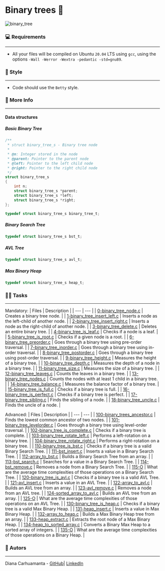 # Binary trees 🌳
![binary_tree](https://user-images.githubusercontent.com/68792144/144195616-f053a345-696a-4c0d-a7bf-6084f2135b71.png)

### 💻 Requirements
***
* All your files will be compiled on Ubuntu `20.04` LTS using `gcc`, using the options `-Wall -Werror -Wextra -pedantic -std=gnu89`.

### 🎨 Style
***
* Code should use the `Betty` style.

### 📝 More Info
***
#### Data structures
##### Basic Binary Tree
```C
/**
 * struct binary_tree_s - Binary tree node
 *
 * @n: Integer stored in the node
 * @parent: Pointer to the parent node
 * @left: Pointer to the left child node
 * @right: Pointer to the right child node
 */
struct binary_tree_s
{
    int n;
    struct binary_tree_s *parent;
    struct binary_tree_s *left;
    struct binary_tree_s *right;
};

typedef struct binary_tree_s binary_tree_t;
```
##### Binary Search Tree
```C
typedef struct binary_tree_s bst_t;
```
##### AVL Tree
```C
typedef struct binary_tree_s avl_t;
```
##### Max Binary Heap
```C
typedef struct binary_tree_s heap_t;
```
### 🐱‍💻 Tasks
***
Mandatory:
| Files | Description |
| --- | --- |
| [0-binary_tree_node.c]() | Creates a binary tree node. |
| [1-binary_tree_insert_left.c]() |  Inserts a node as the left-child of another node. |
| [2-binary_tree_insert_right.c]() | Inserts a node as the right-child of another node. |
| [3-binary_tree_delete.c]() | Deletes an entire binary tree. |
| [4-binary_tree_is_leaf.c]() | Checks if a node is a leaf. |
| [5-binary_tree_is_root.c]() | Checks if a given node is a root. |
| [6-binary_tree_preorder.c]() | Goes through a binary tree using pre-order traversal. |
| [7-binary_tree_inorder.c]() | Goes through a binary tree using in-order traversal. |
| [8-binary_tree_postorder.c]() | Goes through a binary tree using post-order traversal. |
| [9-binary_tree_height.c]() | Measures the height of a binary tree. |
| [10-binary_tree_depth.c]() | Measures the depth of a node in a binary tree. |
| [11-binary_tree_size.c]() | Measures the size of a binary tree. |
| [12-binary_tree_leaves.c]() | Counts the leaves in a binary tree. |
| [13-binary_tree_nodes.c]() | Counts the nodes with at least 1 child in a binary tree. |
| [14-binary_tree_balance.c]() | Measures the balance factor of a binary tree. |
| [15-binary_tree_is_full.c]() | Checks if a binary tree is full. |
| [16-binary_tree_is_perfect.c]() | Checks if a binary tree is perfect. |
| [17-binary_tree_sibling.c]() | Finds the sibling of a node. |
| [18-binary_tree_uncle.c]() | Finds the uncle of a node. |

Advanced:
| Files | Description |
| --- | --- |
| [100-binary_trees_ancestor.c]() | Finds the lowest common ancestor of two nodes. |
| [101-binary_tree_levelorder.c]() | Goes through a binary tree using level-order traversal. |
| [102-binary_tree_is_complete.c]() | Checks if a binary tree is complete. |
| [103-binary_tree_rotate_left.c]() | Performs a left-rotation on a binary tree. |
| [104-binary_tree_rotate_right.c]() | Performs a right-rotation on a binary tree. |
| [110-binary_tree_is_bst.c]() | Checks if a binary tree is a valid Binary Search Tree. |
| [111-bst_insert.c]() | Inserts a value in a Binary Search Tree. |
| [112-array_to_bst.c]() | Builds a Binary Search Tree from an array. |
| [113-bst_search.c]() | Searches for a value in a Binary Search Tree. |
| [114-bst_remove.c]() | Removes a node from a Binary Search Tree. |
| [115-O]() | What are the average time complexities of those operations on a Binary Search Tree. |
| [120-binary_tree_is_avl.c]() | Checks if a binary tree is a valid AVL Tree. |
| [121-avl_insert.c]() | Inserts a value in an AVL Tree. |
| [122-array_to_avl.c]() | Builds an AVL tree from an array. |
| [123-avl_remove.c]() | Removes a node from an AVL tree. |
| [124-sorted_array_to_avl.c]() | Builds an AVL tree from an array. |
| [125-O]() | What are the average time complexities of those operations on an AVL Tree. |
| [130-binary_tree_is_heap.c]() | Checks if a binary tree is a valid Max Binary Heap. |
| [131-heap_insert.c]() | Inserts a value in Max Binary Heap. |
| [132-array_to_heap.c]() | Builds a Max Binary Heap tree from an array. |
| [133-heap_extract.c]() | Extracts the root node of a Max Binary Heap. |
| [134-heap_to_sorted_array.c]() | Converts a Binary Max Heap to a sorted array of integers. |
| [135-O]() | What are the average time complexities of those operations on a Binary Heap. |

### 👤 Autors
***
Diana Carhuamanta - [GitHub](https://github.com/CarolinaDCode)| [LinkedIn](https://www.linkedin.com/in/diana-carhuamanta-824742165/)